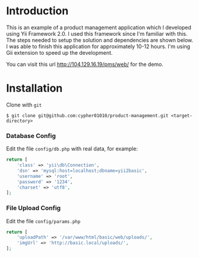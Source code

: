# Introduction

This is an example of a product management application which I developed using Yii Framework 2.0. I used this framework since I'm familiar with this. The steps needed to setup the solution and dependencies are shown below. I was able to finish this application for approximately 10-12 hours. I'm using Gii extension to speed up the development. 

You can visit this url http://104.129.16.19/pms/web/ for the demo.


# Installation
Clone with `git` 

```shell
$ git clone git@github.com:cypher01010/product-management.git <target-directory>
```
### Database Config

Edit the file `config/db.php` with real data, for example:

```php
return [
    'class' => 'yii\db\Connection',
    'dsn' => 'mysql:host=localhost;dbname=yii2basic',
    'username' => 'root',
    'password' => '1234',
    'charset' => 'utf8',
];
```
### File Upload Config

Edit the file `config/params.php`
```php
return [
    'uploadPath' => '/var/www/html/basic/web/uploads/',
    'imgUrl' => 'http://basic.local/uploads/',
];
```

